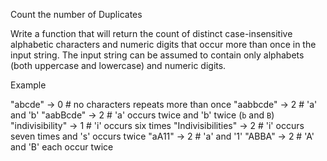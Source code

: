 Count the number of Duplicates

Write a function that will return the count of distinct case-insensitive alphabetic characters and numeric digits that occur more than once in the input string. The input string can be assumed to contain only alphabets (both uppercase and lowercase) and numeric digits.

Example

"abcde" -> 0  # no characters repeats more than once
"aabbcde" -> 2  # 'a' and 'b'
"aabBcde" -> 2  # 'a' occurs twice and 'b' twice (`b` and `B`)
"indivisibility" -> 1  # 'i' occurs six times
"Indivisibilities" -> 2  # 'i' occurs seven times and 's' occurs twice
"aA11" -> 2  # 'a' and '1'
"ABBA" -> 2  # 'A' and 'B' each occur twice